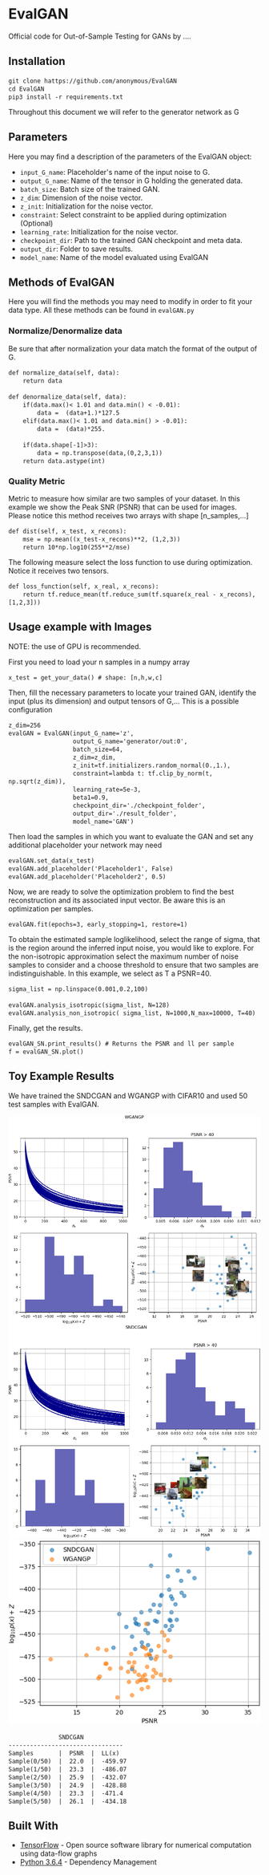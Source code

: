 # EvalGAN
Official code for Out-of-Sample Testing for GANs by ....
## Installation

```
git clone hattps://github.com/anonymous/EvalGAN
cd EvalGAN
pip3 install -r requirements.txt
```

Throughout this document we will refer to the generator network as G

## Parameters
Here you may find a description of the parameters of the EvalGAN object:

- `input_G_name`: Placeholder's name of the input noise to G.
- `output_G_name`: Name of the tensor in G holding the generated data.
- `batch_size`:  Batch size of the trained GAN.
- `z_dim`: Dimension of the noise vector.
- `z_init`: Initialization for the noise vector.
- `constraint`: Select constraint to be applied during optimization (Optional)
- `learning_rate`: Initialization for the noise vector.
- `checkpoint_dir`: Path to the trained GAN checkpoint and meta data.
- `output_dir`: Folder to save results.
- `model_name`: Name of the model evaluated using EvalGAN

## Methods of EvalGAN

Here you will find the methods you may need to modify in order to fit your data type. All these methods can be found in `evalGAN.py`

### Normalize/Denormalize data
Be sure that after normalization your data match the format of the
 output of G.
```
def normalize_data(self, data):
    return data

def denormalize_data(self, data):
    if(data.max()< 1.01 and data.min() < -0.01):
        data =  (data+1.)*127.5
    elif(data.max()< 1.01 and data.min() > -0.01):
        data =  (data)*255.

    if(data.shape[-1]>3):
        data = np.transpose(data,(0,2,3,1))
    return data.astype(int)
```

### Quality Metric

Metric to measure how similar are two samples of your dataset. In this example we show the Peak SNR (PSNR) that can be used for images. Please notice this method receives two arrays with shape [n_samples,...]
```
def dist(self, x_test, x_recons):
    mse = np.mean((x_test-x_recons)**2, (1,2,3))
    return 10*np.log10(255**2/mse)
```

The following measure select the loss function to use during optimization. Notice it receives two tensors.


```
def loss_function(self, x_real, x_recons):
    return tf.reduce_mean(tf.reduce_sum(tf.square(x_real - x_recons),[1,2,3]))
```


## Usage example with Images
NOTE: the use of GPU is recommended.


First you need to load your n samples in a numpy array
```
x_test = get_your_data() # shape: [n,h,w,c]
```

Then, fill the necessary parameters to locate your trained GAN, identify the input (plus its dimension) and output  tensors of G,... This is a possible configuration

```
z_dim=256
evalGAN = EvalGAN(input_G_name='z',
                  output_G_name='generator/out:0',
                  batch_size=64,
                  z_dim=z_dim,
                  z_init=tf.initializers.random_normal(0.,1.),
                  constraint=lambda t: tf.clip_by_norm(t,  np.sqrt(z_dim)),
                  learning_rate=5e-3,
                  beta1=0.9,
                  checkpoint_dir='./checkpoint_folder',
                  output_dir='./result_folder',
                  model_name='GAN')
```

Then load the samples in which you want to evaluate the GAN and set any additional placeholder your network may need

```
evalGAN.set_data(x_test)
evalGAN.add_placeholder('Placeholder1', False)
evalGAN.add_placeholder('Placeholder2', 0.5)
```
Now, we are ready to solve the optimization problem to find the best reconstruction and its associated input vector. Be aware this is an optimization per samples.
```
evalGAN.fit(epochs=3, early_stopping=1, restore=1)
```

To obtain the estimated sample loglikelihood, select the range of sigma, that is the region around the inferred input noise, you would like to explore. For the non-isotropic approximation select the maximum number of noise samples to consider and a choose threshold to ensure that two samples are indistinguishable. In this example, we select as T a PSNR=40.

```
sigma_list = np.linspace(0.001,0.2,100)

evalGAN.analysis_isotropic(sigma_list, N=128)
evalGAN.analysis_non_isotropic( sigma_list, N=1000,N_max=10000, T=40)
```

Finally, get the results.

```
evalGAN_SN.print_results() # Returns the PSNR and ll per sample
f = evalGAN_SN.plot()
```


## Toy Example Results
We have trained the SNDCGAN and WGANGP with CIFAR10 and used 50 test samples with EvalGAN.


![alt text](images/evalGAN_c10GP.png)
![alt text](images/evalGAN_c10SN.png)
![alt text](images/evalGAN_scatter.png)
```
              SNDCGAN                
--------------------------------
Samples       |  PSNR  |  LL(x)
Sample(0/50)  |  22.0  |  -459.97
Sample(1/50)  |  23.3  |  -486.07
Sample(2/50)  |  25.9  |  -432.07
Sample(3/50)  |  24.9  |  -428.88
Sample(4/50)  |  23.3  |  -471.4
Sample(5/50)  |  26.1  |  -434.18
```

## Built With

* [TensorFlow](https://www.tensorflow.org/) - Open source software library for numerical computation using data-flow graphs
* [Python 3.6.4](https://www.python.org/downloads/release/python-364/) - Dependency Management

<!--
## Authors

* **Anonymous**

See also the list of [contributors](https://github.com/your/project/contributors) who participated in this project.

## License

This project is licensed under the MIT License - see the [LICENSE.md](LICENSE.md) file for details

## Acknowledgments

* Hat tip to anyone whose code was used
* Inspiration
* etc -->
